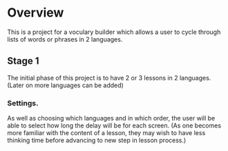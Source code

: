 # Overview

This is a project for a voculary builder which allows a user to cycle through lists of words or phrases in 2 languages.  

## Stage 1

The initial phase of this project is to have 2 or 3 lessons in 2 languages. 
(Later on more languages can be added)

### Settings. 

As well as choosing which languages and in which order, the user will be able to select how long the delay will be for each screen. 
(As one becomes more familiar with the content of a lesson, they may wish to have less thinking time before advancing to new step in lesson process.)